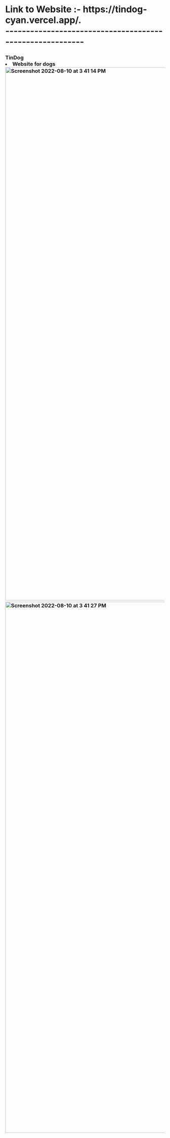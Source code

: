 <h1>Link to Website :- https://tindog-cyan.vercel.app/. <br>
---------------------------------------------------------

<h3>TinDog 
<li>Website for dogs 
<img width="1679" alt="Screenshot 2022-08-10 at 3 41 14 PM" src="https://user-images.githubusercontent.com/69352034/183876676-86e54af5-d614-4f47-88c4-37c914b135a8.png">
<img width="1672" alt="Screenshot 2022-08-10 at 3 41 27 PM" src="https://user-images.githubusercontent.com/69352034/183876691-cca39e08-3dd3-49a7-a4af-ec6c612c1bea.png">
